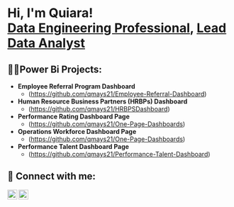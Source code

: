 <h1>Hi, I'm Quiara! <br/><a href="https://github.com/QMays21">Data Engineering Professional</a>, <a href="https://www.linkedin.com/in/quiara-m-70923b180/">Lead Data Analyst</a></h1>

<h2>👩‍💻Power Bi Projects:</h2>

- <b>Employee Referral Program Dashboard </b>
  - (https://github.com/qmays21/Employee-Referral-Dashboard)
- <b>Human Resource Business Partners (HRBPs) Dashboard </b>
  -  (https://github.com/qmays21/HRBPSDashboard)
- <b>Performance Rating Dashboard Page </b>
  -  (https://github.com/qmays21/One-Page-Dashboards)
- <b>Operations Workforce Dashboard Page </b>
  -  (https://github.com/qmays21/One-Page-Dashboards)
- <b>Performance Talent Dashboard Page </b>
  -  (https://github.com/qmays21/Performance-Talent-Dashboard)
<h2> 🤳 Connect with me:</h2>

[<img align="left" alt="QuiaraMaysonet | LinkedIn" width="22px" src="https://cdn.jsdelivr.net/npm/simple-icons@v3/icons/linkedin.svg" />][linkedin]
[<img align="left" alt="QuiaraMaysonet | Instagram" width="22px" src="https://cdn.jsdelivr.net/npm/simple-icons@v3/icons/instagram.svg" />][instagram]

[instagram]: https://www.instagram.com/Quiara.Jaelyn/
[linkedin]: https://linkedin.com/in/quiara-m-70923b180/

<!--
**QMays21/QMays21** is a ✨ _special_ ✨ repository because its `README.md` (this file) appears on your GitHub profile.
